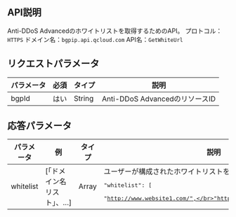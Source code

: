 

## API説明
Anti-DDoS Advancedのホワイトリストを取得するためのAPI。
プロトコル：`HTTPS`
ドメイン名：`bgpip.api.qcloud.com`
API名：`GetWhiteUrl`

## リクエストパラメータ

| パラメータ | 必須 | タイプ | 説明 |
|---------|---------|---------|---------|
| bgpId | はい | String | Anti-DDoS AdvancedのリソースID |

## 応答パラメータ

| パラメータ | 例 | タイプ |	説明 |
|---------|---------|---------|---------|
| whitelist | [「ドメイン名リスト」、…] | Array | ユーザーが構成されたホワイトリストを返す：<pre>"whitelist": [</br> "http://www.website1.com/",</br>"http://www.website2.com/"</br>]</pre> |

